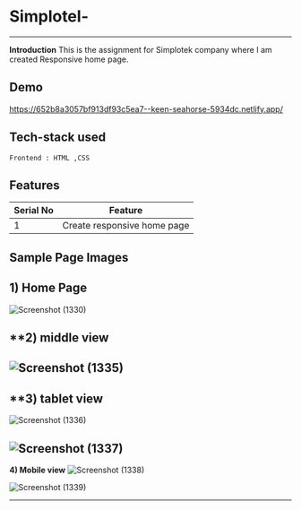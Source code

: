 # Simplotel-
---
**Introduction**
This is the assignment for Simplotek company where I am created Responsive home page.

## Demo
https://652b8a3057bf913df93c5ea7--keen-seahorse-5934dc.netlify.app/


##  Tech-stack used
   ```
Frontend : HTML ,CSS
   ```


## Features

 | Serial No            | Feature                                                              |
| ----------------- | ------------------------------------------------------------------ |
| 1 | Create responsive home page |



  **Sample Page Images**
  ---
  
  **1) Home Page**
  ---
![Screenshot (1330)](https://github.com/deep1524/Simplotel-/assets/105913793/79a03c79-808e-4962-8549-5e09ce1f4789)

  **2) middle view
   ---
![Screenshot (1335)](https://github.com/deep1524/Simplotel-/assets/105913793/82cd0cdf-851d-4f47-9ac0-60cd986ca502)
  ---
  **3) tablet view
  ---
![Screenshot (1336)](https://github.com/deep1524/Simplotel-/assets/105913793/148bf89f-a12e-4864-baa1-d347a8636407)

![Screenshot (1337)](https://github.com/deep1524/Simplotel-/assets/105913793/4b406be0-e893-46fb-b41c-116b50079666)
 ---
  **4) Mobile view**
![Screenshot (1338)](https://github.com/deep1524/Simplotel-/assets/105913793/70555ef6-9469-40c9-8822-0c6e5b4b1352)

 ![Screenshot (1339)](https://github.com/deep1524/Simplotel-/assets/105913793/9e541170-450d-4170-93ba-381238e14d34)

  ---




